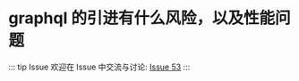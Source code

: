 # graphql 的引进有什么风险，以及性能问题



::: tip Issue 
 欢迎在 Issue 中交流与讨论: [Issue 53](https://github.com/shfshanyue/Daily-Question/issues/53) 
:::




